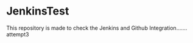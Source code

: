 # JenkinsTest

This repository is made to check the Jenkins and Github Integration.......
attempt3

